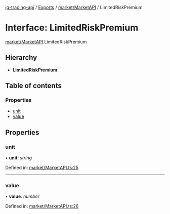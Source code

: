 [ig-trading-api](../README.md) / [Exports](../modules.md) / [market/MarketAPI](../modules/market_marketapi.md) / LimitedRiskPremium

# Interface: LimitedRiskPremium

[market/MarketAPI](../modules/market_marketapi.md).LimitedRiskPremium

## Hierarchy

- **LimitedRiskPremium**

## Table of contents

### Properties

- [unit](market_marketapi.limitedriskpremium.md#unit)
- [value](market_marketapi.limitedriskpremium.md#value)

## Properties

### unit

• **unit**: _string_

Defined in: [market/MarketAPI.ts:25](https://github.com/bennycode/ig-trading-api/blob/b3c6a4e/src/market/MarketAPI.ts#L25)

---

### value

• **value**: _number_

Defined in: [market/MarketAPI.ts:26](https://github.com/bennycode/ig-trading-api/blob/b3c6a4e/src/market/MarketAPI.ts#L26)

